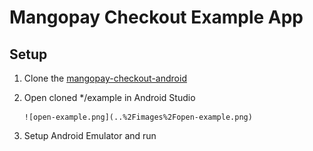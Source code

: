 # Mangopay Checkout Example App

## Setup
1.  Clone the [mangopay-checkout-android](https://github.com/Mangopay/mangopay-checkout-android)
2. Open cloned */example in Android Studio

       ![open-example.png](..%2Fimages%2Fopen-example.png)
3. Setup Android Emulator and run